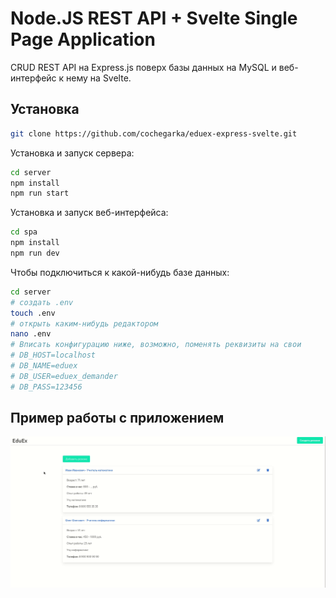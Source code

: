 Node.JS REST API + Svelte Single Page Application
=================================================

CRUD REST API на Express.js поверх базы данных на MySQL и веб-интерфейс к нему на Svelte.

Установка
---------
```bash
git clone https://github.com/cochegarka/eduex-express-svelte.git
```

Установка и запуск сервера:
```bash
cd server
npm install
npm run start
```

Установка и запуск веб-интерфейса:
```bash
cd spa
npm install
npm run dev
```

Чтобы подключиться к какой-нибудь базе данных:
```bash
cd server
# создать .env
touch .env
# открыть каким-нибудь редактором
nano .env
# Вписать конфигурацию ниже, возможно, поменять реквизиты на свои
# DB_HOST=localhost
# DB_NAME=eduex
# DB_USER=eduex_demander
# DB_PASS=123456
```

Пример работы с приложением
---------------------------
![Huge GIF](media/eduex_spa.gif)